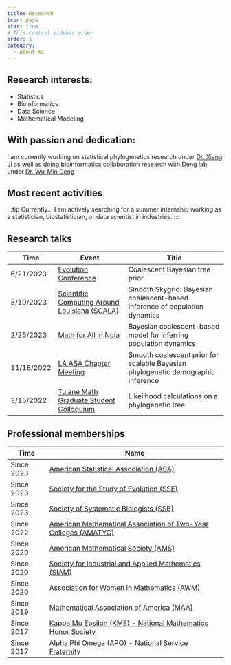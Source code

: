 ```yaml
---
title: Research
icon: page
star: true
# This control sidebar order
order: 1
category:
  - About me
---
```


<!-- more -->
## Research interests:
- Statistics
- Bioinformatics
- Data Science
- Mathematical Modeling
## With passion and dedication:
I am currently working on statistical phylogenetics research under [Dr. Xiang Ji](https://sse.tulane.edu/math/faculty/ji) as well as doing bioinformatics collaboration research with [Deng lab](https://medicine.tulane.edu/deng-lab) under [Dr. Wu-Min Deng](https://medicine.tulane.edu/departments/biochemistry-molecular-biology-tulane-cancer-center-tulane-center-aging/all-faculty/wu)

## Most recent activities
:::tip Currently...
I am actively searching for a summer internship working as a statistician, biostatistician, or data scientist in industries.
:::

## Research talks
Time | Event | Title  
---|---|---
6/21/2023 | [Evolution Conference](https://www.evolutionmeetings.org/) | Coalescent Bayesian tree prior 
3/10/2023 | [Scientific Computing Around Louisiana (SCALA)](http://www.math.tulane.edu/scala/index.html) | Smooth Skygrid: Bayesian coalescent-based inference of population dynamics
2/25/2023 | [Math for All in Nola](https://sites.google.com/view/mathforallnola) | Bayesian coalescent-based model for inferring population dynamics
11/18/2022 | [LA ASA Chapter Meeting](https://math.louisiana.edu/about-us/professional-organizations/louisiana-asa-chapter) | Smooth coalescent prior for scalable Bayesian phylogenetic demographic inference
3/15/2022 | [Tulane Math Graduate Student Colloquium](https://sites.google.com/view/tulanemath/home) | Likelihood calculations on a phylogenetic tree

<!-- ## Past projects
1. Scientific Computations II Class: Techniques for High Accuracy Integration. Collaborated with Kendall 
Gibson on examining two different ways to increase the order of accuracy of the trapezoid rule and Simpson's 
rule involving Taylor expansions and IMT transformation. Mentor: Dr. Ricardo Cortez
2. Epidemic Modeling Study Class: Collaborated with others on the projects (1) Creating a Framework for 
Understanding the Simple Covid-19 Multi-compartmental Model. (2) Examining the Effects of Vaccinations 
and Behavior Changes Towards Covid-19 Pandemic in New Orleans. Mentor: Dr. James Mac Hyman
3. Graduate Student Mathematical Modeling Camp (GSMMC) at University of Delaware: Collaborated with others on the project: [Mathematical Models and 
Simulations of Reconfigurable Flow Networks: Erosion, Deposition, Filtration, and Growth.](https://www.mathsci.udel.edu/content-sub-site/Documents/GSMMC_reports/SanaeiReport.pdf) Mentor: Dr. Pejman Sanaei -->

## Professional memberships
Time | Name 
---|---
Since 2023 | [American Statistical Association (ASA)](https://www.amstat.org/)
Since 2023 | [Society for the Study of Evolution (SSE)](https://www.evolutionsociety.org/)
Since 2023 | [Society of Systematic Biologists (SSB)](https://www.systbio.org/)
Since 2022 | [American Mathematical Association of Two-Year Colleges (AMATYC)](https://www.texmatyc.org/index.html)
Since 2020 | [American Mathematical Society (AMS)](https://www.ams.org/home/page)
Since 2020 | [Society for Industrial and Applied Mathematics (SIAM)](https://www.siam.org/)
Since 2020 | [Association for Women in Mathematics (AWM)](https://awm-math.org/)
Since 2019 | [Mathematical Association of America (MAA)](https://www.maa.org/)
Since 2017 | [Kappa Mu Epsilon (KME) - National Mathematics Honor Society](https://www.kappamuepsilon.org/)
Since 2017 | [Alpha Phi Omega (APO) - National Service Fraternity ](https://apo.org/)

